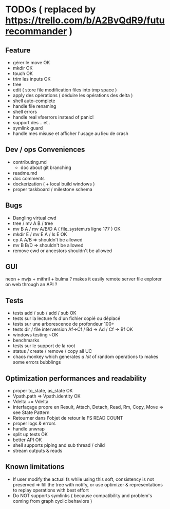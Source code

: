 # TODOs ( replaced by https://trello.com/b/A2BvQdR9/futurecommander )

## Feature

* gérer le move OK
* mkdir OK
* touch OK
* trim les inputs OK
* tree
* edit ( store file modification files into tmp space )
* apply des opérations ( déduire les opérations des delta )
* shell auto-complete
* handle file renaming
* shell errors
* handle real vfserrors instead of panic!
* support des .. et .
* symlink guard
* handle mes misuse et afficher l'usage au lieu de crash

## Dev / ops Conveniences

* contributing.md
    * doc about git branching
* readme.md
* doc comments
* dockerization ( + local build windows )
* proper taskboard / milestone schema

## Bugs

* Dangling virtual cwd
* tree / mv A B / tree
* mv B A / mv A/B/D A ( file_system.rs ligne 177 ) OK
* mkdir E / mv E A / ls E OK
* cp A A/B => shouldn't be allowed
* mv B B/D => shouldn't be allowed
* remove cwd or ancestors shouldn't be allowed

## GUI

neon + nwjs + mithril + bulma ? makes it easily remote server file explorer on web through an API ?

## Tests

* tests add / sub / add / sub OK
* tests sur la lecture fs d'un fichier copié ou déplacé
* tests sur une arborescence de profondeur 100+
* tests dir / file interversion Af->Cf / Bd -> Ad / Cf -> Bf OK
* windows testing ~OK
* benchmarks
* tests sur le support de la root
* status / create / remove / copy all UC
* chaos monkey which generates *a lot* of random operations to makes some errors bubblings

## Optimization performances and readability

* proper to_state, as_state OK
* Vpath.path => Vpath.identity OK
* Vdelta += Vdelta
* interfaçage propre en Result, Attach, Detach, Read, Rm, Copy, Move => see State Pattern
* Retourner dans l'objet de retour le FS READ COUNT
* proper logs & errors
* handle unwrap
* split up tests OK
* better API OK
* shell supports piping and sub thread / child
* stream outputs & reads

## Known limitations

* If user modify the actual fs while using this soft, consistency is not preserved => fill the tree with notify, or use optimizer & representations to replay operations with best effort
* Do NOT supports symlinks ( because compatibility and problem's coming from graph cyclic behaviors )



